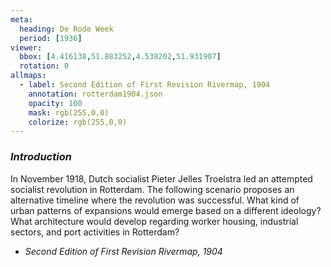 ```yaml
---
meta:
  heading: De Rode Week
  period: [1936]
viewer:
  bbox: [4.416138,51.883252,4.538202,51.931907]
  rotation: 0
allmaps:
  - label: Second Edition of First Revision Rivermap, 1904
    annotation: rotterdam1904.json
    opacity: 100
    mask: rgb(255,0,0)
    colorize: rgb(255,0,0)
---
```

### _Introduction_

In November 1918, Dutch socialist Pieter Jelles Troelstra led an attempted socialist revolution in Rotterdam. The following scenario proposes an alternative timeline where the revolution was successful. What kind of urban patterns of expansions would emerge based on a different ideology? What architecture would develop regarding worker housing, industrial sectors, and port activities in Rotterdam?


- _Second Edition of First Revision Rivermap, 1904_
